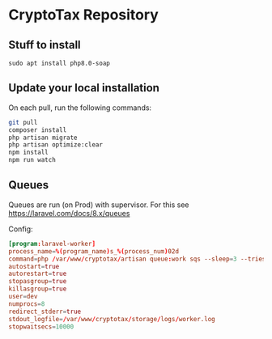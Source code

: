 # CryptoTax Repository

## Stuff to install

```shell
sudo apt install php8.0-soap
```

## Update your local installation

On each pull, run the following commands:

```bash
git pull
composer install
php artisan migrate
php artisan optimize:clear
npm install
npm run watch
```

## Queues

Queues are run (on Prod) with supervisor. For this see https://laravel.com/docs/8.x/queues

Config:

```conf
[program:laravel-worker]
process_name=%(program_name)s_%(process_num)02d
command=php /var/www/cryptotax/artisan queue:work sqs --sleep=3 --tries=3 --max-time=3600
autostart=true
autorestart=true
stopasgroup=true
killasgroup=true
user=dev
numprocs=8
redirect_stderr=true
stdout_logfile=/var/www/cryptotax/storage/logs/worker.log
stopwaitsecs=10000
```

